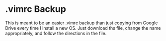 # .vimrc Backup

This is meant to be an easier .vimrc backup than just copying from Google Drive
every time I install a new OS. Just download ths file, change the name 
appropriately, and follow the directions in the file.
